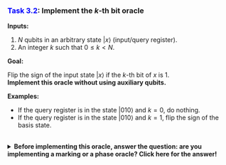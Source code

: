 ### <span style="color:blue">Task 3.2</span>: Implement the $k$-th bit oracle

**Inputs:**

  1. $N$ qubits in an arbitrary state $|x\rangle$ (input/query register).
  2. An integer $k$ such that $0 \leq k < N$.

**Goal:**

Flip the sign of the input state $|x\rangle$ if the $k$-th bit of $x$ is $1$.  
**Implement this oracle without using auxiliary qubits.**

**Examples:**

* If the query register is in the state $|010\rangle$ and $k=0$, do nothing.
* If the query register is in the state $|010\rangle$ and $k=1$, flip the sign of the basis state.

<br/>
<details>
  <summary><b>Before implementing this oracle, answer the question: are you implementing a marking or a phase oracle?  Click here for the answer!</b></summary>
    This is a phase oracle, because we are changing the phase of the input state $|x\rangle$ based on the value of the function $f(x)$.
</details>

